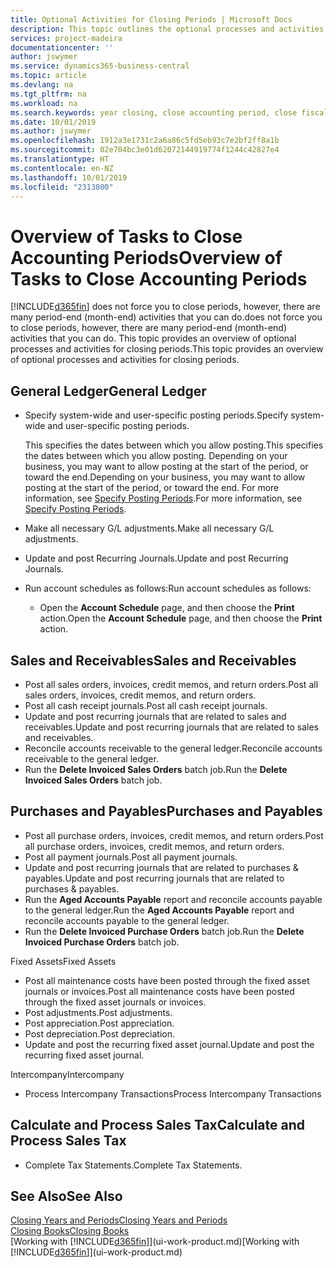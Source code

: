 ```yaml
---
title: Optional Activities for Closing Periods | Microsoft Docs
description: This topic outlines the optional processes and activities for closing accounting periods in Business Central.
services: project-madeira
documentationcenter: ''
author: jswymer
ms.service: dynamics365-business-central
ms.topic: article
ms.devlang: na
ms.tgt_pltfrm: na
ms.workload: na
ms.search.keywords: year closing, close accounting period, close fiscal year, aging, creditor payments, vendor payments
ms.date: 10/01/2019
ms.author: jswymer
ms.openlocfilehash: 1912a3e1731c2a6a86c5fd5eb93c7e2bf2ff8a1b
ms.sourcegitcommit: 02e704bc3e01d62072144919774f1244c42827e4
ms.translationtype: HT
ms.contentlocale: en-NZ
ms.lasthandoff: 10/01/2019
ms.locfileid: "2313800"
---
```

# <a name="overview-of-tasks-to-close-accounting-periods"></a><span data-ttu-id="ac3f9-103">Overview of Tasks to Close Accounting Periods</span><span class="sxs-lookup"><span data-stu-id="ac3f9-103">Overview of Tasks to Close Accounting Periods</span></span>
[!INCLUDE[d365fin](includes/d365fin_md.md)] <span data-ttu-id="ac3f9-104">does not force you to close periods, however, there are many period-end (month-end) activities that you can do.</span><span class="sxs-lookup"><span data-stu-id="ac3f9-104">does not force you to close periods, however, there are many period-end (month-end) activities that you can do.</span></span> <span data-ttu-id="ac3f9-105">This topic provides an overview of optional processes and activities for closing periods.</span><span class="sxs-lookup"><span data-stu-id="ac3f9-105">This topic provides an overview of optional processes and activities for closing periods.</span></span>  

## <a name="general-ledger"></a><span data-ttu-id="ac3f9-106">General Ledger</span><span class="sxs-lookup"><span data-stu-id="ac3f9-106">General Ledger</span></span>
* <span data-ttu-id="ac3f9-107">Specify system-wide and user-specific posting periods.</span><span class="sxs-lookup"><span data-stu-id="ac3f9-107">Specify system-wide and user-specific posting periods.</span></span>  

    <span data-ttu-id="ac3f9-108">This specifies the dates between which you allow posting.</span><span class="sxs-lookup"><span data-stu-id="ac3f9-108">This specifies the dates between which you allow posting.</span></span> <span data-ttu-id="ac3f9-109">Depending on your business, you may want to allow posting at the start of the period, or toward the end.</span><span class="sxs-lookup"><span data-stu-id="ac3f9-109">Depending on your business, you may want to allow posting at the start of the period, or toward the end.</span></span> <span data-ttu-id="ac3f9-110">For more information, see [Specify Posting Periods](finance-how-specify-posting-periods.md).</span><span class="sxs-lookup"><span data-stu-id="ac3f9-110">For more information, see [Specify Posting Periods](finance-how-specify-posting-periods.md).</span></span>  
* <span data-ttu-id="ac3f9-111">Make all necessary G/L adjustments.</span><span class="sxs-lookup"><span data-stu-id="ac3f9-111">Make all necessary G/L adjustments.</span></span>  
* <span data-ttu-id="ac3f9-112">Update and post Recurring Journals.</span><span class="sxs-lookup"><span data-stu-id="ac3f9-112">Update and post Recurring Journals.</span></span>  
  <!--* Process Consolidations-->
* <span data-ttu-id="ac3f9-113">Run account schedules as follows:</span><span class="sxs-lookup"><span data-stu-id="ac3f9-113">Run account schedules as follows:</span></span>  
  * <span data-ttu-id="ac3f9-114">Open the **Account Schedule** page, and then choose the **Print** action.</span><span class="sxs-lookup"><span data-stu-id="ac3f9-114">Open the **Account Schedule** page, and then choose the **Print** action.</span></span>  

## <a name="sales-and-receivables"></a><span data-ttu-id="ac3f9-115">Sales and Receivables</span><span class="sxs-lookup"><span data-stu-id="ac3f9-115">Sales and Receivables</span></span>
* <span data-ttu-id="ac3f9-116">Post all sales orders, invoices, credit memos, and return orders.</span><span class="sxs-lookup"><span data-stu-id="ac3f9-116">Post all sales orders, invoices, credit memos, and return orders.</span></span>  
* <span data-ttu-id="ac3f9-117">Post all cash receipt journals.</span><span class="sxs-lookup"><span data-stu-id="ac3f9-117">Post all cash receipt journals.</span></span>  
* <span data-ttu-id="ac3f9-118">Update and post recurring journals that are related to sales and receivables.</span><span class="sxs-lookup"><span data-stu-id="ac3f9-118">Update and post recurring journals that are related to sales and receivables.</span></span>  
* <span data-ttu-id="ac3f9-119">Reconcile accounts receivable to the general ledger.</span><span class="sxs-lookup"><span data-stu-id="ac3f9-119">Reconcile accounts receivable to the general ledger.</span></span>  
* <span data-ttu-id="ac3f9-120">Run the **Delete Invoiced Sales Orders** batch job.</span><span class="sxs-lookup"><span data-stu-id="ac3f9-120">Run the **Delete Invoiced Sales Orders** batch job.</span></span>  

## <a name="purchases-and-payables"></a><span data-ttu-id="ac3f9-121">Purchases and Payables</span><span class="sxs-lookup"><span data-stu-id="ac3f9-121">Purchases and Payables</span></span>
* <span data-ttu-id="ac3f9-122">Post all purchase orders, invoices, credit memos, and return orders.</span><span class="sxs-lookup"><span data-stu-id="ac3f9-122">Post all purchase orders, invoices, credit memos, and return orders.</span></span>  
* <span data-ttu-id="ac3f9-123">Post all payment journals.</span><span class="sxs-lookup"><span data-stu-id="ac3f9-123">Post all payment journals.</span></span>  
* <span data-ttu-id="ac3f9-124">Update and post recurring journals that are related to purchases & payables.</span><span class="sxs-lookup"><span data-stu-id="ac3f9-124">Update and post recurring journals that are related to purchases & payables.</span></span>  
* <span data-ttu-id="ac3f9-125">Run the **Aged Accounts Payable** report and reconcile accounts payable to the general ledger.</span><span class="sxs-lookup"><span data-stu-id="ac3f9-125">Run the **Aged Accounts Payable** report and reconcile accounts payable to the general ledger.</span></span>  
* <span data-ttu-id="ac3f9-126">Run the **Delete Invoiced Purchase Orders** batch job.</span><span class="sxs-lookup"><span data-stu-id="ac3f9-126">Run the **Delete Invoiced Purchase Orders** batch job.</span></span>  

<span data-ttu-id="ac3f9-127">Fixed Assets</span><span class="sxs-lookup"><span data-stu-id="ac3f9-127">Fixed Assets</span></span>
* <span data-ttu-id="ac3f9-128">Post all maintenance costs have been posted through the fixed asset journals or invoices.</span><span class="sxs-lookup"><span data-stu-id="ac3f9-128">Post all maintenance costs have been posted through the fixed asset journals or invoices.</span></span>
* <span data-ttu-id="ac3f9-129">Post adjustments.</span><span class="sxs-lookup"><span data-stu-id="ac3f9-129">Post adjustments.</span></span>
* <span data-ttu-id="ac3f9-130">Post appreciation.</span><span class="sxs-lookup"><span data-stu-id="ac3f9-130">Post appreciation.</span></span>
* <span data-ttu-id="ac3f9-131">Post depreciation.</span><span class="sxs-lookup"><span data-stu-id="ac3f9-131">Post depreciation.</span></span>
* <span data-ttu-id="ac3f9-132">Update and post the recurring fixed asset journal.</span><span class="sxs-lookup"><span data-stu-id="ac3f9-132">Update and post the recurring fixed asset journal.</span></span>

<span data-ttu-id="ac3f9-133">Intercompany</span><span class="sxs-lookup"><span data-stu-id="ac3f9-133">Intercompany</span></span>
* <span data-ttu-id="ac3f9-134">Process Intercompany Transactions</span><span class="sxs-lookup"><span data-stu-id="ac3f9-134">Process Intercompany Transactions</span></span>

## <a name="calculate-and-process-sales-tax"></a><span data-ttu-id="ac3f9-135">Calculate and Process Sales Tax</span><span class="sxs-lookup"><span data-stu-id="ac3f9-135">Calculate and Process Sales Tax</span></span>
* <span data-ttu-id="ac3f9-136">Complete Tax Statements.</span><span class="sxs-lookup"><span data-stu-id="ac3f9-136">Complete Tax Statements.</span></span>  

## <a name="see-also"></a><span data-ttu-id="ac3f9-137">See Also</span><span class="sxs-lookup"><span data-stu-id="ac3f9-137">See Also</span></span>
[<span data-ttu-id="ac3f9-138">Closing Years and Periods</span><span class="sxs-lookup"><span data-stu-id="ac3f9-138">Closing Years and Periods</span></span>](year-close-years-periods.md)  
[<span data-ttu-id="ac3f9-139">Closing Books</span><span class="sxs-lookup"><span data-stu-id="ac3f9-139">Closing Books</span></span>](year-close-books.md)  
<span data-ttu-id="ac3f9-140">[Working with [!INCLUDE[d365fin](includes/d365fin_md.md)]](ui-work-product.md)</span><span class="sxs-lookup"><span data-stu-id="ac3f9-140">[Working with [!INCLUDE[d365fin](includes/d365fin_md.md)]](ui-work-product.md)</span></span>

